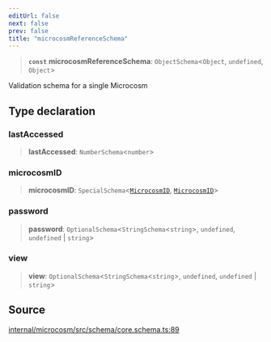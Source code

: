 ```yaml
---
editUrl: false
next: false
prev: false
title: "microcosmReferenceSchema"
---
```


> **`const`** **microcosmReferenceSchema**: `ObjectSchema`\<`Object`, `undefined`, `Object`\>

Validation schema for a single Microcosm

## Type declaration

### lastAccessed

> **lastAccessed**: `NumberSchema`\<`number`\>

### microcosmID

> **microcosmID**: `SpecialSchema`\<[`MicrocosmID`](../type-aliases/MicrocosmID.md), [`MicrocosmID`](../type-aliases/MicrocosmID.md)\>

### password

> **password**: `OptionalSchema`\<`StringSchema`\<`string`\>, `undefined`, `undefined` \| `string`\>

### view

> **view**: `OptionalSchema`\<`StringSchema`\<`string`\>, `undefined`, `undefined` \| `string`\>

## Source

[internal/microcosm/src/schema/core.schema.ts:89](https://github.com/nodenogg-in/alpha-p2p/blob/aa60360/internal/microcosm/src/schema/core.schema.ts#L89)
